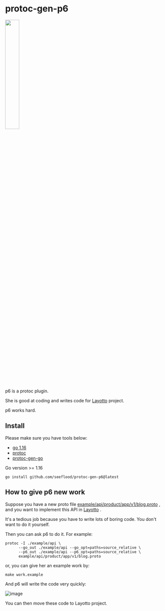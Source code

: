 # protoc-gen-p6
<img src="https://user-images.githubusercontent.com/26001097/188037681-005b8104-823e-45ea-82a9-3f77cd371636.png" width="30%" height="30%">

p6 is a protoc plugin. 

She is good at coding and writes code for [Layotto](https://github.com/mosn/layotto) project. 

p6 works hard.

## Install

Please make sure you have tools below:

- [go 1.16](https://golang.org/dl/)
- [protoc](https://github.com/protocolbuffers/protobuf)
- [protoc-gen-go](https://github.com/protocolbuffers/protobuf-go)

Go version >= 1.16

```shell
go install github.com/seeflood/protoc-gen-p6@latest
```

## How to give p6 new work
Suppose you have a new proto file [example/api/product/app/v1/blog.proto](example/api/product/app/v1/blog.proto) , and you want to implement this API in [Layotto](https://github.com/mosn/layotto) . 

It's a tedious job because you have to write lots of boring code. You don't want to do it yourself.

Then you can ask p6 to do it. For example:

```shell
protoc -I ./example/api \
      --go_out ./example/api --go_opt=paths=source_relative \
      --p6_out ./example/api --p6_opt=paths=source_relative \
      example/api/product/app/v1/blog.proto
```

or, you can give her an example work by:

```shell
make work.example
```

And p6 will write the code very quickly:

![image](https://user-images.githubusercontent.com/26001097/187620570-d4666c28-8390-437d-8e9c-9ab17064e508.png)

You can then move these code to Layotto project.
